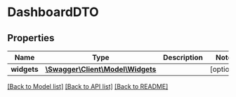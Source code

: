 # DashboardDTO

## Properties
Name | Type | Description | Notes
------------ | ------------- | ------------- | -------------
**widgets** | [**\Swagger\Client\Model\Widgets**](Widgets.md) |  | [optional] 

[[Back to Model list]](../README.md#documentation-for-models) [[Back to API list]](../README.md#documentation-for-api-endpoints) [[Back to README]](../README.md)


